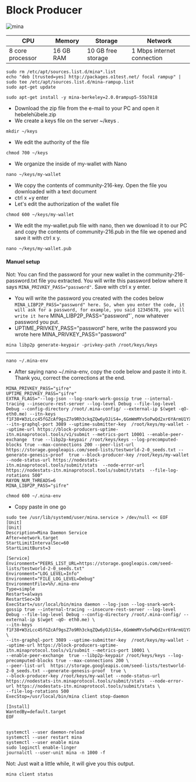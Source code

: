 # Block Producer

![mina](https://github.com/Core-Node-Team/Gitbook/assets/108215275/e217d9a0-f76e-47b5-b6a3-ece47ef94d5d)

| CPU              | Memory    | Storage            | Network                    |
| ---------------- | --------- | ------------------ | -------------------------- |
| 8 core processor | 16 GB RAM | 10 GB free storage | 1 Mbps internet connection |

```
sudo rm /etc/apt/sources.list.d/mina*.list
echo "deb [trusted=yes] http://packages.o1test.net/ focal rampup" | sudo tee /etc/apt/sources.list.d/mina-rampup.list
sudo apt-get update
```

```
sudo apt-get install -y mina-berkeley=2.0.0rampup5-55b7818
```

* Download the zip file from the e-mail to your PC and open it hebelehübele.zip
* We create a keys file on the server \~/keys .

```
mkdir ~/keys
```

* We edit the authority of the file

```
chmod 700 ~/keys
```

* We organize the inside of my-wallet with Nano

```
nano ~/keys/my-wallet
```

* We copy the contents of community-216-key. Open the file you downloaded with a text document
* ctrl x +y enter
* Let's edit the authorization of the wallet file

```
chmod 600 ~/keys/my-wallet
```

* We edit the my-wallet.pub file with nano, then we download it to our PC and copy the contents of community-216.pub in the file we opened and save it with ctrl x y.

```
nano ~/keys/my-wallet.pub
```

#### Manuel setup

Not: You can find the password for your new wallet in the community-216-password.txt file you extracted. You will write this password below where it says `MINA_PRIVKEY_PASS="password"`. Save with ctrl x y enter.

* You will write the password you created with the codes below `MINA_LIBP2P_PASS="password" here. So, when you enter the code, it will ask for a password, for example, you said 12345678, you will write it here` MINA\_LIBP2P\_PASS="password"\`, now whatever password you put.
* UPTIME\_PRIVKEY\_PASS="password" here, write the password you wrote here MINA\_PRIVKEY\_PASS="password"

```
mina libp2p generate-keypair -privkey-path /root/keys/keys
```

***

```
nano ~/.mina-env
```

* After saying nano \~/.mina-env, copy the code below and paste it into it. Thank you, correct the corrections at the end.

```
MINA_PRIVKEY_PASS="şifre"
UPTIME_PRIVKEY_PASS="şifre"
EXTRA_FLAGS="--log-json --log-snark-work-gossip true --internal-tracing --insecure-rest-server --log-level Debug --file-log-level Debug --config-directory /root/.mina-config/ --external-ip $(wget -qO- eth0.me) --itn-keys  f1F38+W3zLcc45fGZcAf9gsZ7o9Rh3ckqZQw6yOJiS4=,6GmWmMYv5oPwQd2xr6YArmU1YXYCAxQAxKH7aYnBdrk=,ZJDkF9EZlhcAU1jyvP3m9GbkhfYa0yPV+UdAqSamr1Q=,NW2Vis7S5G1B9g2l9cKh3shy9qkI1lvhid38763vZDU=,Cg/8l+JleVH8yNwXkoLawbfLHD93Do4KbttyBS7m9hQ= --itn-graphql-port 3089 --uptime-submitter-key  /root/keys/my-wallet --uptime-url https://block-producers-uptime-itn.minaprotocol.tools/v1/submit --metrics-port 10001 --enable-peer-exchange  true --libp2p-keypair /root/keys/keys --log-precomputed-blocks true --max-connections 200 --peer-list-url  https://storage.googleapis.com/seed-lists/testworld-2-0_seeds.txt --generate-genesis-proof  true --block-producer-key /root/keys/my-wallet --node-status-url https://nodestats-itn.minaprotocol.tools/submit/stats  --node-error-url https://nodestats-itn.minaprotocol.tools/submit/stats  --file-log-rotations 500"
RAYON_NUM_THREADS=6
MINA_LIBP2P_PASS="şifre"
```

```
chmod 600 ~/.mina-env
```

* Copy paste in one go

```
sudo tee /usr/lib/systemd/user/mina.service > /dev/null << EOF
[Unit]
[Unit]
Description=Mina Daemon Service
After=network.target
StartLimitIntervalSec=60
StartLimitBurst=3

[Service]
Environment="PEERS_LIST_URL=https://storage.googleapis.com/seed-lists/testworld-2-0_seeds.txt"
Environment="LOG_LEVEL=Info"
Environment="FILE_LOG_LEVEL=Debug"
EnvironmentFile=%h/.mina-env
Type=simple
Restart=always
RestartSec=30
ExecStart=/usr/local/bin/mina daemon --log-json --log-snark-work-gossip true --internal-tracing --insecure-rest-server --log-level Debug --file-log-level Debug --config-directory /root/.mina-config/ --external-ip $(wget -qO- eth0.me) \
--itn-keys  f1F38+W3zLcc45fGZcAf9gsZ7o9Rh3ckqZQw6yOJiS4=,6GmWmMYv5oPwQd2xr6YArmU1YXYCAxQAxKH7aYnBdrk=,ZJDkF9EZlhcAU1jyvP3m9GbkhfYa0yPV+UdAqSamr1Q=,NW2Vis7S5G1B9g2l9cKh3shy9qkI1lvhid38763vZDU=,Cg/8l+JleVH8yNwXkoLawbfLHD93Do4KbttyBS7m9hQ= \
--itn-graphql-port 3089 --uptime-submitter-key  /root/keys/my-wallet --uptime-url https://block-producers-uptime-itn.minaprotocol.tools/v1/submit --metrics-port 10001 \
--enable-peer-exchange  true --libp2p-keypair /root/keys/keys --log-precomputed-blocks true --max-connections 200 \
--peer-list-url  https://storage.googleapis.com/seed-lists/testworld-2-0_seeds.txt --generate-genesis-proof  true \
--block-producer-key /root/keys/my-wallet --node-status-url https://nodestats-itn.minaprotocol.tools/submit/stats  --node-error-url https://nodestats-itn.minaprotocol.tools/submit/stats \
--file-log-rotations 500
ExecStop=/usr/local/bin/mina client stop-daemon

[Install]
WantedBy=default.target
EOF
```

```

systemctl --user daemon-reload
systemctl --user restart mina
systemctl --user enable mina
sudo loginctl enable-linger
journalctl --user-unit mina -n 1000 -f
```

Not: Just wait a little while, it will give you this output.

```
mina client status
```
